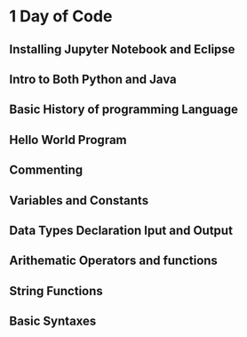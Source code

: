 
# 1 Day of Code
## Installing Jupyter Notebook and Eclipse
## Intro to Both Python and Java
## Basic History of programming Language
## Hello World Program
## Commenting
## Variables and Constants
## Data Types Declaration Iput and Output
## Arithematic Operators and functions
## String Functions
## Basic Syntaxes
